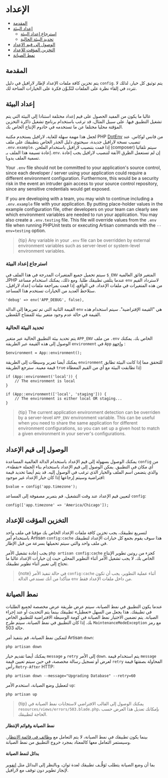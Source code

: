 # الإعداد

- [المقدمة](#introduction)
- [إعداد البيئة](#environment-configuration)
    - [استرجاع إعداد البيئة](#retrieving-environment-configuration)
    - [تحديد البيئة الحالية](#determining-the-current-environment)
- [الوصول إلى قيم الإعداد](#accessing-configuration-values)
- [التخزين المؤقت للإعداد](#configuration-caching)
- [نمط الصيانة](#maintenance-mode)

<a name="introduction"></a>
## المقدمة

يتم تخزين كافة ملفات الإعداد لإطار لارافيل في دليل `config`. يتم توثيق كل خيار، لذلك لا تتردد في إلقاء نظرة على الملفات لتُكَـوِّن فكرة على الخيارات المتاحة لك.

<a name="environment-configuration"></a>
## إعداد البيئة

غالبا ما يكون من المفيد الحصول على قيم إعداد مختلفة استنادا إلى البيئة التي يتم تشغيل التطبيق فيها. على سبيل المثال، قد ترغب باستخدام برنامج تشغيل ذاكرة التخزين المؤقتة محليا مختلفا عن ما تستخدمه في خادوم الإنتاج الخاص بك.

لجعل هذا مهمة سهلة للغاية، لارافيل يستخدم مكتبة PHP [DotEnv](https://github.com/vlucas/phpdotenv) من فانس لوكاس. عند تنصيب نسخة لارافيل جديدة، سيحتوي دليل الجذر الخاص بتطبيقك على ملف `.env.example`. إذا قمت بتنصيب لارافيل باستخدام الملحن (composer) سيتم تلقائيا إعادة تسيمة هذا الملف بـ`.env`. إن لم تستعمل الطرق الآنفة لتنصيب لارافيل يجب إعادة تسمية الملف يدويا. 

Your `.env` file should not be committed to your application's source control, since each developer / server using your application could require a different environment configuration. Furthermore, this would be a security risk in the event an intruder gain access to your source control repository, since any sensitive credentials would get exposed.

If you are developing with a team, you may wish to continue including a `.env.example` file with your application. By putting place-holder values in the example configuration file, other developers on your team can clearly see which environment variables are needed to run your application. You may also create a `.env.testing` file. This file will override values from the `.env` file when running PHPUnit tests or executing Artisan commands with the `--env=testing` option.

> {tip} Any variable in your `.env` file can be overridden by external environment variables such as server-level or system-level environment variables.

<a name="retrieving-environment-configuration"></a>
### استرجاع إعداد البيئة

سيتم تحميل جميع المتغيرات المدرجة في هذا الملف في `$_ENV` المتغير فائق العالمية لـPHP عندما يتلقى تطبيقك طلبا. ومع ذلك، يمكنك استخدام مساعد `env` لاسترداد القيم من هذه المتغيرات في ملفات الإعداد. في الواقع، إذا قمت بمراجعة ملفات إعداد لارافيل، ستلاحظ العديد من الخيارات تستخدم هذا المساعد.

    'debug' => env('APP_DEBUG', false),

القيمة الثانية التي تم تمريرها إلى الدالة `env` هي "القيمة الإفتراضية". سيتم استخدام هذه القيمة في حالة عدم وجود متغير بيئة للمفتاح المُعطى.

<a name="determining-the-current-environment"></a>
### تحديد البيئة الحالية

يتم تحديد بيئة التطبيق الحالية عبر متغير `APP_ENV` من ملف `.env` الخاص بك. يمكنك الوصول إلى هذه القيمة عبر الطريقة `environment` في `App` [واجهة](/docs/{{version}}/facades) :

    $environment = App::environment();

يمكنك أيضا تمرير وسيطات إلى الطريقة `environment` للتحقق مما إذا كانت البيئة تطابق قيمة معينة. سترجع الطريقة `true` إذا تطابقت البيئة مع أي من القيم المعطاة:

    if (App::environment('local')) {
        // The environment is local
    }

    if (App::environment(['local', 'staging'])) {
        // The environment is either local OR staging...
    }

> {tip} The current application environment detection can be overriden by a server-level `APP_ENV` environment variable. This can be useful when you need to share the same application for different environment configurations, so you can set up a given host to match a given environment in your server's configurations.

<a name="accessing-configuration-values"></a>
## الوصول إلى قيم الإعداد

يمكنك الوصول بسهولة إلى قيم الإعداد باستخدام الدالة العالمية المساعدة `config` من أي مكان في التطبيق. يمكن الوصول إلى قيم الإعداد باستخدام بناء الجملة «نقطة»، والذي يتضمن اسم الملف والخيار الذي ترغب في الوصول إليه. قد يتم أيضا تحديد قيمة افتراضية وسيتم إرجاعها إذا كان خيار الإعداد غير موجود:

    $value = config('app.timezone');

لتعيين قيم الإعداد عند وقت التشغيل، قم بتمرير مصفوفة إلى المساعد `config`:

    config(['app.timezone' => 'America/Chicago']);

<a name="configuration-caching"></a>
## التخزين المؤقت للإعداد

لتسريع تطبيقك، يجب تخزين كافة ملفات الإعداد الخاص بك مؤقتا في ملف واحد باستخدام أمر Artisan `config:cache` هذا سوف يقوم بجمع كل خيارات الإعداد لتطبيقك في ملف واحد والتي سيتم تحميلها بسرعة من قبل الإطار.

يجب إعادة تشغيل الأمر `php artisan config:cache` كجزء من روتين تطوير الإنتاج الخاص بك. لا يجب تشغيل الأمر أثناء التطوير المحلي حيث إن خيارات الإعداد غالبا ما تحتاج إلى تغيير أثناء تطوير تطبيقك.

> {note} في حالة تنفيذ الأمر `config:cache` أثناء عملية التطوير، يجب أن تكون متأكدا من أنك تستدعي الدالة `env` من داخل ملفات الإعداد فقط.

<a name="maintenance-mode"></a>
## نمط الصيانة

عندما يكون التطبيق في نمط الصيانة، سيتم عرض طريقة عرض مخصصة لجميع الطلبات في تطبيقك. هذا يجعل من السهل «تعطيل» تطبيقك بينما يتم التحديث أو عند إجراء الصيانة. يتم تضمين الاختيار نمط الصيانة في كومة الوسيطة الافتراضية للتطبيق الخاص بك. إذا كان التطبيق في نمط الصيانة، سيتم طرح `MaintenanceModeException` مع رمز حالة 503.

لتمكين نمط الصيانة، قم بتنفيذ أمر Artisan `down`:

    php artisan down

يمكنك أيضا تقديم خيار `message` و `retry` إلى الأمر `down`. يتم استخدام قيمة  `message`  لعرض أو تسجيل رسالة مخصصة، في حين سيتم تعيين قيمة `retry` المحاولة بصفتها قيمة رأس `Retry-After` HTTP:

    php artisan down --message="Upgrading Database" --retry=60

لتعطيل وضع الصيانة، استخدم الأمر `up`:

    php artisan up

> {tip} يمكنك الوصول إلى القالب الافتراضي لاستجابات نمط الصيانة في `resources/views/errors/503.blade.php`، بإمكانك تعديل هذا العرض حسب الحاجة لتطبيقك.

#### نمط الصيانة وقوائم الإنتظار

بينما يكون تطبيقك في نمط الصيانة، لا يتم التعامل مع [وظائف في قائمة الانتظار](/docs/{{version}}/queues). وسيستمر التعامل معها كالمعتاد بمجرد خروج التطبيق من نمط الصيانة.

#### بدائل لنمط الصيانة

بما أن وضع الصيانة يتطلب تَوَقُّـف تطبيقك لعدة ثوان، وبالنظر إلى البدائل مثل [انفوير](https://envoyer.io) لإنجاز تطوير دون توقف مع لارافيل.

